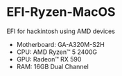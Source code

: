 # EFI-Ryzen-MacOS
 EFI for hackintosh using AMD devices
 
 * Motherboard: GA-A320M-S2H
 * CPU: AMD Ryzen™ 5 2400G
 * GPU: Radeon™ RX 590
 * RAM: 16GB Dual Channel

